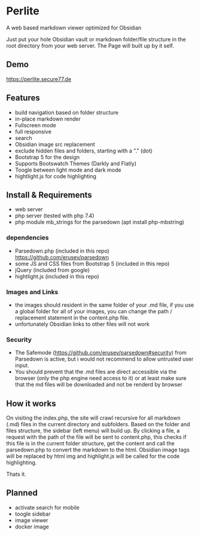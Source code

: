 # Perlite
A web based markdown viewer optimized for Obsidian

Just put your hole Obsidian vault or markdown folder/file structure in the root directory from your web server. The Page will built up by it self. 


## Demo

https://perlite.secure77.de


## Features

- build navigation based on folder structure
- in-place markdown render
- Fullscreen mode
- full responsive
- search
- Obsidian image src replacement
- exclude hidden files and folders, starting with a "." (dot)
- Bootstrap 5 for the design
- Supports Bootswatch Themes (Darkly and Flatly)
- Toogle between light mode and dark mode
- hightlight.js for code highlighting



## Install & Requirements

- web server
- php server (tested with php 7.4)
- php module mb_strings for the parsedown (apt install php-mbstring)


### dependencies
- Parsedown.php (included in this repo) https://github.com/erusev/parsedown
- some JS and CSS files from Bootstrap 5 (included in this repo)
- jQuery (included from google)
- hightlight.js (included in this repo)


### Images and Links

- the images should resident in the same folder of your .md file, if you use a global folder for all of your images, you can change the path / replacement statement in the content.php file.
- unfortunately Obsidian links to other files will not work


### Security

- The Safemode (https://github.com/erusev/parsedown#security) from Parsedown is active, but i would not recommend to allow untrusted user input.
- You should prevent that the .md files are direct accessible via the browser (only the php engine need access to it) or at least make sure that the md files will be downloaded and not be renderd by browser


## How it works

On visiting the index.php, the site will crawl recursive for all markdown (.md) files in the current directory and subfolders. Based on the folder and files structure, the sidebar (left menu) will build up. By clicking a file, a request with the path of the file will be sent to content.php, this checks if this file is in the current folder structure, get the content and call the parsedown.php to convert the markdown to the html. Obsidian image tags will be replaced by html img and highlight.js will be called for the code highlighting.

Thats it.


## Planned

- activate search for mobile
- toogle sidebar
- image viewer
- docker image

